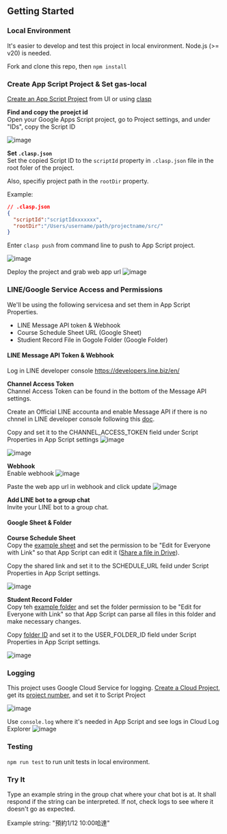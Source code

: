 ## Getting Started

### Local Environment
It's easier to develop and test this project in local environment. Node.js (>= v20) is needed.

Fork and clone this repo, then
`npm install`

### Create App Script Project & Set gas-local
[Create an App Script Project](https://developers.google.com/apps-script/guides/projects#create-and-delete) from UI or using [clasp](https://developers.google.com/apps-script/guides/clasp)

**Find and copy the proejct id**\
Open your Google Apps Script project, go to Project settings, and under "IDs", copy the Script ID

![image](/assets/images/projectId.png)

**Set `.clasp.json`**\
Set the copied Script ID to the `scriptId` property in `.clasp.json` file in the root foler of the project.

Also, specifiy project path in the `rootDir` property.

Example:
```json
// .clasp.json
{
  "scriptId":"scriptIdxxxxxxx",
  "rootDir":"/Users/username/path/projectname/src/"
}
```

Enter `clasp push` from command line to push to App Script project.

![image](/assets/images/appScriptFiles.png)

Deploy the project and grab web app url
![image](/assets/images/webappUrl.png)

### LINE/Google Service Access and Permissions
We'll be using the following servicesa and set them in App Script Properties.

- LINE Message API token & Webhook
- Course Schedule Sheet URL (Google Sheet)
- Studient Record File in Gogole Folder (Google Folder)

#### LINE Message API Token & Webhook
Log in LINE developer console
https://developers.line.biz/en/

**Channel Access Token**\
Channel Access Token can be found in the bottom of the Message API settings.

Create an Official LINE accounta and enable Message API if there is no chnnel in LINE developer console following this [doc](https://developers.line.biz/en/news/2024/09/04/no-longer-possible-to-create-messaging-api-channels-from-console/).

Copy and set it to the CHANNEL_ACCESS_TOKEN field under Script Properties in App Script settings
![image](/assets/images/channelAccessToken.png)

![image](/assets/images/gasScriptProperties.png)

**Webhook**\
Enable webhook
![image](/assets/images/webHook.png)

Paste the web app url in webhook and click update
![image](/assets//images/webhookUrl.png)

**Add LINE bot to a group chat**\
Invite your LINE bot to a group chat.

#### Google Sheet & Folder

**Course Schedule Sheet**\
Copy the [example sheet](https://docs.google.com/spreadsheets/d/1ttMUhEpUvvrrrxgq1MsoADe6zaalyjrVj12pB4JJaFU/edit?usp=sharing) and set the permission to be "Edit for Everyone with Link" so that App Script can edit it ([Share a file in Drive](https://support.google.com/a/users/answer/9310248?hl=en#Drive_share_files)).

Copy the shared link and set it to the SCHEDULE_URL feild under Script Properties in App Script settings.

![image](/assets/images/gasScriptProperties.png)

**Student Record Folder**\
Copy teh [example folder](https://drive.google.com/drive/folders/1UDs6RcVO7lEZiphgDU4saItggqoG-w47?usp=sharing) and set the folder permission to be "Edit for Everyone with Link" so that App Script can parse all files in this folder and make necessary changes.

Copy [folder ID](https://ploi.io/documentation/database/where-do-i-get-google-drive-folder-id) and set it to the USER_FOLDER_ID field under Script Properties in App Script settings.

![image](/assets/images/gasScriptProperties.png)

### Logging
This project uses Google Cloud Service for logging. [Create a Cloud Project](https://developers.google.com/workspace/guides/create-project), get its [project number](https://cloud.google.com/resource-manager/docs/creating-managing-projects#identifying_projects), and set it to Script Project

![image](https://github.com/shanshanc/linebot-schedule-assistant/blob/master/assets/images/settings_gcp.png)

Use `console.log` where it's needed in App Script and see logs in Cloud Log Explorer
![image](/assets/images/logExplorer.png)

### Testing
`npm run test` to run unit tests in local environment.

### Try It
Type an example string in the group chat where your chat bot is at. It shall respond if the string can be interpreted. If not, check logs to see where it doesn't go as expected.

Example string: "預約1/12 10:00哈達"
